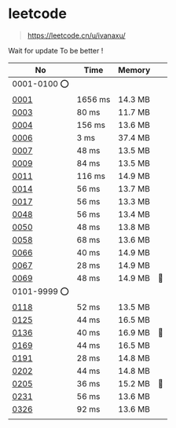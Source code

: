 # leetcode
> https://leetcode.cn/u/ivanaxu/

Wait for update To be better !

|No|Time|Memory||
| - | - | - | - |
|0001-0100 ⭕️|
|[0001](https://leetcode.cn/problems/two-sum/)|1656 ms |14.3 MB ||
|[0003](https://leetcode.cn/problems/longest-substring-without-repeating-characters/)|80 ms	|11.7 MB	||
|[0004](https://leetcode.cn/problems/median-of-two-sorted-arrays/)|156 ms	|13.6 MB	||
|[0006](https://leetcode.cn/problems/zigzag-conversion/)|3 ms	|37.4 MB	||
|[0007](https://leetcode.cn/problems/reverse-integer/)|48 ms	|13.5 MB	||
|[0009](https://leetcode.cn/problems/palindrome-number/)|84 ms	|13.5 MB	||
|[0011](https://leetcode.cn/problems/container-with-most-water/)|116 ms	|14.9 MB	||
|[0014](https://leetcode.cn/problems/longest-common-prefix/)|56 ms	|13.7 MB	||
|[0017](https://leetcode.cn/problems/letter-combinations-of-a-phone-number/)|56 ms	|13.3 MB	||
|[0048](https://leetcode.cn/problems/rotate-image/)|56 ms	|13.4 MB	||
|[0050](https://leetcode.cn/problems/powx-n/)|48 ms	|13.8 MB	||
|[0058](https://leetcode.cn/problems/length-of-last-word/)|68 ms	|13.6 MB	||
|[0066](https://leetcode.cn/problems/plus-one/)|40 ms	|14.9 MB	||
|[0067](https://leetcode.cn/problems/add-binary)|28 ms |14.9 MB	||
|[0069](https://leetcode.cn/problems/sqrtx/)|48 ms	|14.9 MB	|🔶|
|0101-9999 ⭕️|
|[0118](https://leetcode.cn/problems/pascals-triangle/)|52 ms	|13.5 MB	||
|[0125](https://leetcode.cn/problems/valid-palindrome/)|44 ms	|16.5 MB	||
|[0136](https://leetcode.cn/problems/single-number/)|40 ms	|16.9 MB	|🔶|
|[0169](https://leetcode.cn/problems/majority-element/)|44 ms	|16.5 MB	||
|[0191](https://leetcode.cn/problems/number-of-1-bits/)|28 ms	|14.8 MB	||
|[0202](https://leetcode.cn/problems/happy-number/)|44 ms	|14.8 MB	||
|[0205](https://leetcode.cn/problems/isomorphic-strings/)|36 ms	|15.2 MB	|🔶|
|[0231](https://leetcode.cn/problems/power-of-two/)|56 ms	|13.6 MB	||
|[0326](https://leetcode.cn/problems/power-of-three/)|92 ms	|13.6 MB	||
|||||

